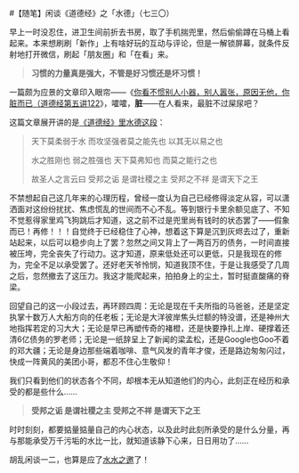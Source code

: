 #【随笔】闲谈《道德经》之「水德」（七三〇）

早上一时没忍住，进卫生间前折去书房，取了手机揣兜里，然后偷偷蹲在马桶上看起来。本来想刷刷「新作」上有啥好玩的互动与评论，但是一解锁屏幕，就条件反射地打开微信，刷起「朋友圈」和「在看」来。

> **习惯的力量真是强大，不管是好习惯还是坏习惯！**

一篇颇为应景的文章印入眼帘——《[你看不惯别人小器，别人嚣张，原因无他，你脏而已（道德经第五讲122](https://mp.weixin.qq.com/s/61Rw0E3JMume5VEe4t2wMw)》，嚯嚯，**脏**——在人看来，最脏不过屎尿吧？

这篇文章展开讲的是[《道德经》里水德这段](https://zh.m.wikisource.org/zh-hans/%E8%80%81%E5%AD%90_(%E5%B8%9B%E6%9B%B8%E6%A0%A1%E5%8B%98%E7%89%88)#%E7%AC%AC%E5%9B%9B%E5%8D%81%E4%B8%89%E7%AB%A0_%E6%B0%B4%E5%BE%B7)：

> 天下莫柔弱于水 而攻坚强者莫之能先也 以其无以易之也
>
> 水之胜刚也 弱之胜强也 天下莫弗知也 而莫之能行之也
>
> 故圣人之言云曰 受邦之诟 是谓社稷之主 受邦之不祥 是谓天下之王

不禁想起自己这几年来的心理历程，曾经一度认为自己已经修得淡定从容，可以潇洒面对这纷纷扰扰、焦虑慌乱的世间而不心不乱。等到银行卡里余额见底了、不知不觉惹得家里鸡飞狗跳后才知道，这之前不过是兜里尚有钱时的状态罢了——假象而已！再修！！！自觉终于已经稳住了心神，想着这下算是沉到灰烬去过了，重新站起来，以后可以稳步向上了罢？忽然之间又背上了一两百万的债务，一时间直接被压垮，完全丧失了行动力。这才知道，原来低处还可以更低，只是我现在的修为，完全不足以承受罢了。还好老天爷怜悯，知道我顶不住，于是让我感受了几周之后，忽然撤去了这压力。我这才能爬起来，拍拍身上的尘土，暂时挺直酸痛的脊梁。

回望自己的这一小段过去，再环顾四周：无论是现在千夫所指的马爸爸，还是坚定执掌十数万人大船方向的任老板；无论是大洋彼岸焦头烂额的特没谱，还是神州大地指挥若定的习大大；无论是早已再塑传奇的褚橙，还是快要挣扎上岸、硬撑着还清6亿债务的罗老师；无论是一纸辞呈上了新闻的梁孟松，还是Google也Goo不着的邓大疆；无论是身边那些端着咖啡、意气风发的青年才俊，还是路边匆匆闪过，快成一阵黄风的美团小哥，都忍不住心生敬仰！

我们只看到他们的状态各个不同，却根本无从知道他们的内心，此刻正在经历和承受的都是些什么……

> **受邦之诟 是谓社稷之主 受邦之不祥 是谓天下之王**

时时刻刻，都要掂量掂量自己的内心状态，以及此时此刻所承受的是什么分量，再与那能承受万千污垢的水比一比，就知道该静下心来，日日用功了……

胡乱闲谈一二，也算是应了[水水之邀](https://zuopin.xin/posts/02fc8368f877fbc9057e13be40474ac0a92a57a926dde6bfa8d659348e326d0f?commentId=10998)了！